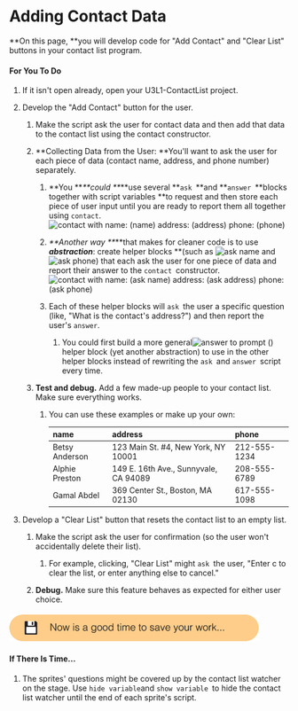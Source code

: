 # Adding Contact Data

**On this page, **you will develop code for "Add Contact" and "Clear List" buttons in your contact list program.

#### For You To Do

1. If it isn't open already, open your U3L1-ContactList project.
2. Develop the "Add Contact" button for the user.

   1. Make the script ask the user for contact data and then add that data to the contact list using the contact constructor.

   2. **Collecting Data from the User:  **You'll want to ask the user for each piece of data \(contact name, address, and phone number\) separately.

      1. **You **_**could **_**use several **`ask `**and **`answer `**blocks together with script variables **to request and then store each piece of user input until you are ready to report them all together using `contact`.  ![](http://bjc.edc.org/bjc-r/img/3-lists/contact-constructor-with-variables.png "contact with name: \(name\) address: \(address\) phone: \(phone\)")

      2. _**Another way **_**that makes for cleaner code is to use **_**abstraction**_**: create helper blocks **\(such as ![](http://bjc.edc.org/bjc-r/img/3-lists/ask-name.png "ask name") and ![](http://bjc.edc.org/bjc-r/img/3-lists/ask-phone.png "ask phone")\) that each ask the user for one piece of data and report their answer to the `contact `constructor.![](http://bjc.edc.org/bjc-r/img/3-lists/contact-constructor-with-helpers.png "contact with name: \(ask name\) address: \(ask address\) phone: \(ask phone\)")

      3. Each of these helper blocks will `ask `the user a specific question \(like, "What is the contact's address?"\) and then report the user's `answer`.

         1. You could first build a more general![](http://bjc.edc.org/bjc-r/img/3-lists/answer-to-prompt.png "answer to prompt \(\)")helper block \(yet another abstraction\) to use in the other helper blocks instead of rewriting the `ask `and `answer `script every time.

   3. **Test and debug.** Add a few made-up people to your contact list. Make sure everything works.

      1. You can use these examples or make up your own:

         | name | address | phone |
         | :--- | :--- | :--- |
         | Betsy Anderson | 123 Main St. \#4, New York, NY 10001 | 212-555-1234 |
         | Alphie Preston | 149 E. 16th Ave., Sunnyvale, CA 94089 | 208-555-6789 |
         | Gamal Abdel | 369 Center St., Boston, MA 02130 | 617-555-1098 |

3. Develop a "Clear List" button that resets the contact list to an empty list.

   1. Make the script ask the user for confirmation \(so the user won't accidentally delete their list\).

      1. For example, clicking, "Clear List" might `ask `the user, "Enter c to clear the list, or enter anything else to cancel."

   2. **Debug.** Make sure this feature behaves as expected for either user choice.

#### ![](/assets/save.png)

#### If There Is Time...

1. The sprites' questions might be covered up by the contact list watcher on the stage. Use `hide variable`and `show variable `to hide the contact list watcher until the end of each sprite's script.



